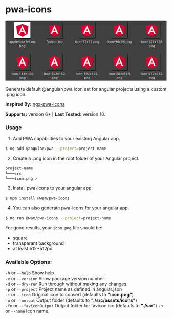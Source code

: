 # pwa-icons

![PWA icons](./pwa-icons.png)

Generate default @angular/pwa icon set for angular projects using a custom .png icon.

**Inspired By:** [ngx-pwa-icons](https://github.com/pverhaert/ngx-pwa-icons)

**Supports:** version 6+ | **Last Tested:** version 10.   

### Usage

1. Add PWA capabilities to your existing Angular app.

```bash
$ ng add @angular/pwa --project=project-name
```  

2. Create a .png icon in the root folder of your Angular project.

```
project-name 
└───src   
└───icon.png ✓
```

3. Install pwa-icons to your angular app.

```bash
$ npm install @wam/pwa-icons
```  

4. You can also generate pwa-icons for your angular app.

```bash
$ ng run @wam/pwa-icons --project=project-name
```  

For good results, your `icon.png` file should be:

- square
- transparant background
- at least 512*512px

### Available Options:

`-h` or `--help` Show help   
`-v` or `--version` Show package version number   
`-d` or `--dry-run` Run through without making any changes  
`-p` or `--project` Project name as defined in angular.json  
`-i` or `--icon` Original icon to convert (defaults to **"icon.png"**)   
`-o` or `--output` Output folder  (defaults to **"./src/assets/icons"**)   
`-fo` or `--faviconOutput` Output folder for favicon.ico  (defaults to **"./src"**) 
`-n` or `--name` Icon name.   
